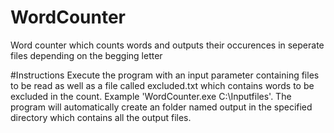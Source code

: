 # WordCounter
Word counter which counts words and outputs their occurences in seperate files depending on the begging letter

#Instructions
Execute the program with an input parameter containing files to be read as well as a file called excluded.txt which contains words to be excluded in the count.
Example 'WordCounter.exe C:\Inputfiles'.
The program will automatically create an folder named output in the specified directory which contains all the output files. 
